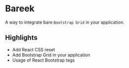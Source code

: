 # Bareek

A way to integrate bare `Bootstrap Grid` in your application.

## Highlights

- Add React CSS reset
- Add Bootstrap Grid in your application
- Usage of React Bootstrap tags

